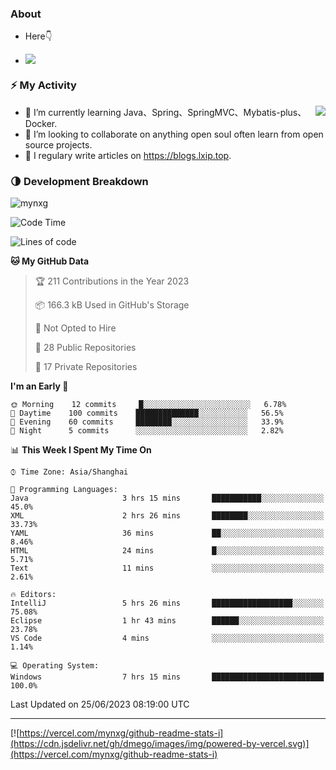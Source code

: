 
### About

- Here👇

- ![](https://komarev.com/ghpvc/?username=mynxg&color=green)
<!-- - ![](https://visitor-badge.glitch.me/badge?page_id=mynxg.mynxg) -->

### ⚡️ My Activity

<img align="right" src="https://github-readme-stats-i.vercel.app/api?username=imnxg&show_icons=true&icon_color=1573B3&hide_title=true&text_color=718096&bg_color=00000000&hide_border=true"/>

<ul>
    <li> 🌱 I’m currently learning Java、Spring、SpringMVC、Mybatis-plus、Docker.</li>
    <li> 👯 I’m looking to collaborate on anything open souI often learn from open source projects.</li>
    <li> 📝 I regulary write articles on <a href="https://blogs.lxip.top">https://blogs.lxip.top</a>.</li>
    <!-- <li> ⚡ Fun fact: I ❤️ 😻.</li> -->
</ul>

<!-- <h3>Github Activity</h3>
<p style="img{display:block;margin:0 auto;}">

[![](https://activity-graph.herokuapp.com/graph?username=mynxg&theme=tokyonight)](https://github.com/ashutosh00710/github-readme-activity-graph)
![keney's github stats](https://github-readme-stats-i.vercel.app/api?username=imnxg&show_icons=true&icon_color=1573B3)
</p> -->
### 🌗 Development Breakdown

<img src="https://komarev.com/ghpvc/?username=mynxg" alt=" mynxg" />

<!--START_SECTION:waka-->
![Code Time](http://img.shields.io/badge/Code%20Time-152%20hrs%2029%20mins-blue)

![Lines of code](https://img.shields.io/badge/From%20Hello%20World%20I%27ve%20Written-78%20Thousand%20lines%20of%20code-blue)

**🐱 My GitHub Data** 

> 🏆 211 Contributions in the Year 2023
 > 
> 📦 166.3 kB Used in GitHub's Storage 
 > 
> 🚫 Not Opted to Hire
 > 
> 📜 28 Public Repositories 
 > 
> 🔑 17 Private Repositories  
 > 
**I'm an Early 🐤** 

```text
🌞 Morning    12 commits     █░░░░░░░░░░░░░░░░░░░░░░░░   6.78% 
🌆 Daytime    100 commits    ██████████████░░░░░░░░░░░   56.5% 
🌃 Evening    60 commits     ████████░░░░░░░░░░░░░░░░░   33.9% 
🌙 Night      5 commits      ░░░░░░░░░░░░░░░░░░░░░░░░░   2.82%

```


📊 **This Week I Spent My Time On** 

```text
⌚︎ Time Zone: Asia/Shanghai

💬 Programming Languages: 
Java                     3 hrs 15 mins       ███████████░░░░░░░░░░░░░░   45.0% 
XML                      2 hrs 26 mins       ████████░░░░░░░░░░░░░░░░░   33.73% 
YAML                     36 mins             ██░░░░░░░░░░░░░░░░░░░░░░░   8.46% 
HTML                     24 mins             █░░░░░░░░░░░░░░░░░░░░░░░░   5.71% 
Text                     11 mins             ░░░░░░░░░░░░░░░░░░░░░░░░░   2.61%

🔥 Editors: 
IntelliJ                 5 hrs 26 mins       ██████████████████░░░░░░░   75.08% 
Eclipse                  1 hr 43 mins        ██████░░░░░░░░░░░░░░░░░░░   23.78% 
VS Code                  4 mins              ░░░░░░░░░░░░░░░░░░░░░░░░░   1.14%

💻 Operating System: 
Windows                  7 hrs 15 mins       █████████████████████████   100.0%

```


 Last Updated on 25/06/2023 08:19:00 UTC
<!--END_SECTION:waka-->

---

[![https://vercel.com/mynxg/github-readme-stats-i](https://cdn.jsdelivr.net/gh/dmego/images/img/powered-by-vercel.svg)](https://vercel.com/mynxg/github-readme-stats-i)

